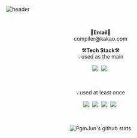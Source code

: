 ![header](https://capsule-render.vercel.app/api?type=wave&color=auto&height=300&section=header&text=WonukCha&fontSize=90)

<br>

<p align="center">
<Strong>📧Email📧</Strong><br>compiler@kakao.com<br>
</p>



<p align="center">
    <Strong>⚒️Tech Stack⚒️</Strong><br>
    💡used as the main
</p>

<p align="center" display="inline-block">
  <img src="https://img.shields.io/badge/C-A8B9CC?style=flat-square&logo=C&logoColor=white"/></a>&nbsp 
  <img src="https://img.shields.io/badge/C++-00599C?style=flat-square&logo=C%2B%2B&logoColor=white"/></a>&nbsp 
</p><br>

<p align="center">
    💡used at least once
</p>

<p align="center" display="inline-block">
    <img src="https://img.shields.io/badge/CSharp-99CC00?style=flat-square&logo=Sharp&logoColor=white"/></a>&nbsp
    <img src="https://img.shields.io/badge/Python-3766AB?style=flat-square&logo=Python&logoColor=white"/></a>&nbsp
    <img src="https://img.shields.io/badge/Mysql-4479A1?style=flat-square&logo=Mysql&logoColor=white"/></a>&nbsp
    <img src="https://img.shields.io/badge/Redis-DC382D?style=flat-square&logo=Redis&logoColor=white"/></a>&nbsp
</p>

<br>

<div align=center>

![PgmJun's github stats](https://github-readme-stats.vercel.app/api?username=WonukCha&show_icons=true)
